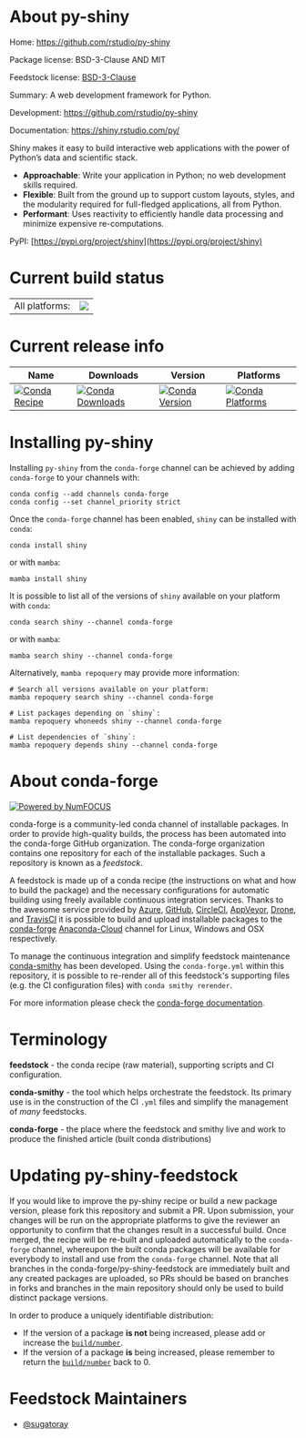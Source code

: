 About py-shiny
==============

Home: https://github.com/rstudio/py-shiny

Package license: BSD-3-Clause AND MIT

Feedstock license: [BSD-3-Clause](https://github.com/conda-forge/py-shiny-feedstock/blob/main/LICENSE.txt)

Summary: A web development framework for Python.

Development: https://github.com/rstudio/py-shiny

Documentation: https://shiny.rstudio.com/py/


Shiny makes it easy to build interactive web applications with the power
of Python’s data and scientific stack.

- **Approachable**: Write your application in Python; no web development skills required.
- **Flexible**: Built from the ground up to support custom layouts, styles, and the
  modularity required for full-fledged applications, all from Python.
- **Performant**: Uses reactivity to efficiently handle data processing and minimize
  expensive re-computations.

PyPI: [https://pypi.org/project/shiny](https://pypi.org/project/shiny)


Current build status
====================


<table><tr><td>All platforms:</td>
    <td>
      <a href="https://dev.azure.com/conda-forge/feedstock-builds/_build/latest?definitionId=16835&branchName=main">
        <img src="https://dev.azure.com/conda-forge/feedstock-builds/_apis/build/status/py-shiny-feedstock?branchName=main">
      </a>
    </td>
  </tr>
</table>

Current release info
====================

| Name | Downloads | Version | Platforms |
| --- | --- | --- | --- |
| [![Conda Recipe](https://img.shields.io/badge/recipe-shiny-green.svg)](https://anaconda.org/conda-forge/shiny) | [![Conda Downloads](https://img.shields.io/conda/dn/conda-forge/shiny.svg)](https://anaconda.org/conda-forge/shiny) | [![Conda Version](https://img.shields.io/conda/vn/conda-forge/shiny.svg)](https://anaconda.org/conda-forge/shiny) | [![Conda Platforms](https://img.shields.io/conda/pn/conda-forge/shiny.svg)](https://anaconda.org/conda-forge/shiny) |

Installing py-shiny
===================

Installing `py-shiny` from the `conda-forge` channel can be achieved by adding `conda-forge` to your channels with:

```
conda config --add channels conda-forge
conda config --set channel_priority strict
```

Once the `conda-forge` channel has been enabled, `shiny` can be installed with `conda`:

```
conda install shiny
```

or with `mamba`:

```
mamba install shiny
```

It is possible to list all of the versions of `shiny` available on your platform with `conda`:

```
conda search shiny --channel conda-forge
```

or with `mamba`:

```
mamba search shiny --channel conda-forge
```

Alternatively, `mamba repoquery` may provide more information:

```
# Search all versions available on your platform:
mamba repoquery search shiny --channel conda-forge

# List packages depending on `shiny`:
mamba repoquery whoneeds shiny --channel conda-forge

# List dependencies of `shiny`:
mamba repoquery depends shiny --channel conda-forge
```


About conda-forge
=================

[![Powered by
NumFOCUS](https://img.shields.io/badge/powered%20by-NumFOCUS-orange.svg?style=flat&colorA=E1523D&colorB=007D8A)](https://numfocus.org)

conda-forge is a community-led conda channel of installable packages.
In order to provide high-quality builds, the process has been automated into the
conda-forge GitHub organization. The conda-forge organization contains one repository
for each of the installable packages. Such a repository is known as a *feedstock*.

A feedstock is made up of a conda recipe (the instructions on what and how to build
the package) and the necessary configurations for automatic building using freely
available continuous integration services. Thanks to the awesome service provided by
[Azure](https://azure.microsoft.com/en-us/services/devops/), [GitHub](https://github.com/),
[CircleCI](https://circleci.com/), [AppVeyor](https://www.appveyor.com/),
[Drone](https://cloud.drone.io/welcome), and [TravisCI](https://travis-ci.com/)
it is possible to build and upload installable packages to the
[conda-forge](https://anaconda.org/conda-forge) [Anaconda-Cloud](https://anaconda.org/)
channel for Linux, Windows and OSX respectively.

To manage the continuous integration and simplify feedstock maintenance
[conda-smithy](https://github.com/conda-forge/conda-smithy) has been developed.
Using the ``conda-forge.yml`` within this repository, it is possible to re-render all of
this feedstock's supporting files (e.g. the CI configuration files) with ``conda smithy rerender``.

For more information please check the [conda-forge documentation](https://conda-forge.org/docs/).

Terminology
===========

**feedstock** - the conda recipe (raw material), supporting scripts and CI configuration.

**conda-smithy** - the tool which helps orchestrate the feedstock.
                   Its primary use is in the construction of the CI ``.yml`` files
                   and simplify the management of *many* feedstocks.

**conda-forge** - the place where the feedstock and smithy live and work to
                  produce the finished article (built conda distributions)


Updating py-shiny-feedstock
===========================

If you would like to improve the py-shiny recipe or build a new
package version, please fork this repository and submit a PR. Upon submission,
your changes will be run on the appropriate platforms to give the reviewer an
opportunity to confirm that the changes result in a successful build. Once
merged, the recipe will be re-built and uploaded automatically to the
`conda-forge` channel, whereupon the built conda packages will be available for
everybody to install and use from the `conda-forge` channel.
Note that all branches in the conda-forge/py-shiny-feedstock are
immediately built and any created packages are uploaded, so PRs should be based
on branches in forks and branches in the main repository should only be used to
build distinct package versions.

In order to produce a uniquely identifiable distribution:
 * If the version of a package **is not** being increased, please add or increase
   the [``build/number``](https://docs.conda.io/projects/conda-build/en/latest/resources/define-metadata.html#build-number-and-string).
 * If the version of a package **is** being increased, please remember to return
   the [``build/number``](https://docs.conda.io/projects/conda-build/en/latest/resources/define-metadata.html#build-number-and-string)
   back to 0.

Feedstock Maintainers
=====================

* [@sugatoray](https://github.com/sugatoray/)

